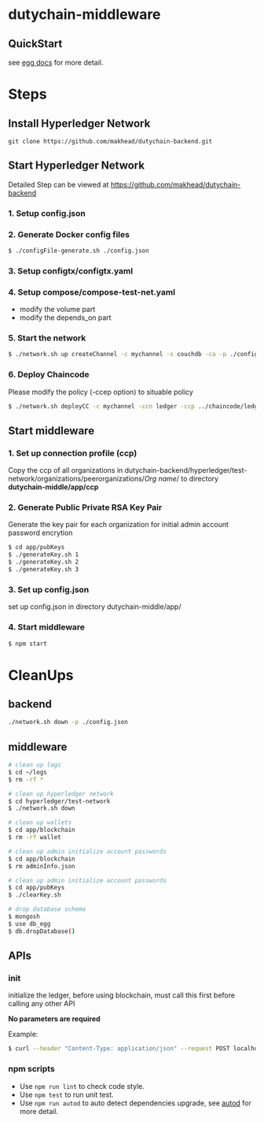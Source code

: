 # dutychain-middleware



## QuickStart

<!-- add docs here for user -->

see [egg docs][egg] for more detail.

# Steps

## Install Hyperledger Network
```
git clone https://github.com/makhead/dutychain-backend.git
```

## Start Hyperledger Network
Detailed Step can be viewed at https://github.com/makhead/dutychain-backend

### 1. Setup config.json
### 2. Generate Docker config files
```bash
$ ./configFile-generate.sh ./config.json
```
### 3. Setup configtx/configtx.yaml
### 4. Setup compose/compose-test-net.yaml
* modify the volume part
* modify the depends_on part
### 5. Start the network
```bash
$ ./network.sh up createChannel -c mychannel -s couchdb -ca -p ./config.json
```
### 6. Deploy Chaincode
Please modify the policy (-ccep option) to situable policy 
```bash
$ ./network.sh deployCC -c mychannel -ccn ledger -ccp ../chaincode/ledger-doctype/ -ccl javascript -p ./config.json -ccep "OR('Org1MSP.peer','Org2MSP.peer','Org3MSP.peer')" 
```

## Start middleware

### 1. Set up connection profile (ccp)
Copy the ccp of all organizations in dutychain-backend/hyperledger/test-network/organizations/peerorganizations/*Org name*/ to directory <B>dutychain-middle/app/ccp</B>

### 2. Generate Public Private RSA Key Pair
Generate the key pair for each organization for initial admin account password encrytion
```bash
$ cd app/pubKeys
$ ./generateKey.sh 1
$ ./generateKey.sh 2
$ ./generateKey.sh 3
```

### 3. Set up config.json
set up config.json in directory dutychain-middle/app/ 

### 4. Start middleware
```bash
$ npm start
```

# CleanUps

## backend
```bash
./network.sh down -p ./config.json
```

## middleware
```bash
# clean up logs
$ cd ~/logs
$ rm -rf *

# clean up hyperledger network
$ cd hyperledger/test-network
$ ./network.sh down

# clean up wallets
$ cd app/blockchain
$ rm -rf wallet

# clean up admin initialize account passwords
$ cd app/blockchain
$ rm adminInfo.json

# clean up admin initialize account passwords
$ cd app/pubKeys
$ ./clearKey.sh

# drop database schema
$ mongosh
$ use db_egg
$ db.dropDatabase()
```


## APIs

### init
initialize the ledger, before using blockchain, must call this first before calling any other API

<B>No parameters are required</B>

Example:
```bash
$ curl --header "Content-Type: application/json" --request POST localhost:7001/debug/init
```




### npm scripts

- Use `npm run lint` to check code style.
- Use `npm test` to run unit test.
- Use `npm run autod` to auto detect dependencies upgrade, see [autod](https://www.npmjs.com/package/autod) for more detail.


[egg]: https://eggjs.org